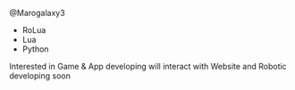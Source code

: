 @Marogalaxy3

- RoLua
- Lua 
- Python

Interested in Game & App developing will interact with Website and Robotic developing soon
